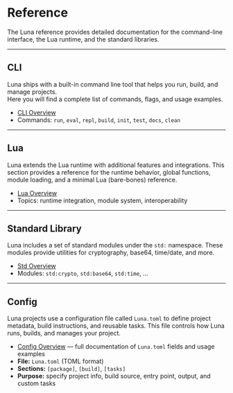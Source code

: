 # Reference

The Luna reference provides detailed documentation for the command-line interface, the Lua runtime, and the standard libraries.

---

## CLI

Luna ships with a built-in command line tool that helps you run, build, and manage projects.  
Here you will find a complete list of commands, flags, and usage examples.

- [CLI Overview](/reference/cli)
- Commands: `run`, `eval`, `repl`, `build`, `init`, `test`, `docs`, `clean`

---

## Lua

Luna extends the Lua runtime with additional features and integrations.
This section provides a reference for the runtime behavior, global functions, module loading, and a minimal Lua (bare-bones) reference.

- [Lua Overview](/reference/lua)
- Topics: runtime integration, module system, interoperability

---

## Standard Library

Luna includes a set of standard modules under the `std:` namespace.
These modules provide utilities for cryptography, base64, time/date, and more.

- [Std Overview](/reference/std)
- Modules: `std:crypto`, `std:base64`, `std:time`, ...

---

## Config

Luna projects use a configuration file called `Luna.toml` to define project metadata, build instructions, and reusable tasks.
This file controls how Luna runs, builds, and manages your project.

- [Config Overview](/reference/config) — full documentation of `Luna.toml` fields and usage examples
- **File:** `Luna.toml` (TOML format)
- **Sections:** `[package]`, `[build]`, `[tasks]`
- **Purpose:** specify project info, build source, entry point, output, and custom tasks
